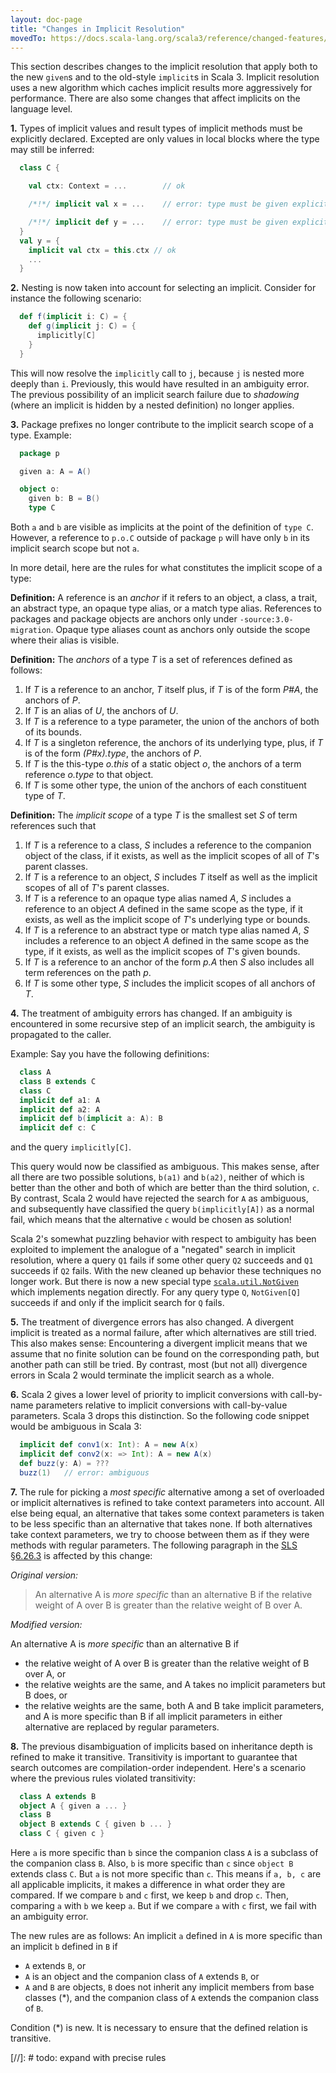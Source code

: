 ```yaml
---
layout: doc-page
title: "Changes in Implicit Resolution"
movedTo: https://docs.scala-lang.org/scala3/reference/changed-features/implicit-resolution.html
---
```


This section describes changes to the implicit resolution that apply both to the new `given`s and to the old-style `implicit`s in Scala 3.
Implicit resolution uses a new algorithm which caches implicit results
more aggressively for performance. There are also some changes that
affect implicits on the language level.

**1.** Types of implicit values and result types of implicit methods
must be explicitly declared. Excepted are only values in local blocks
where the type may still be inferred:
```scala
  class C {

    val ctx: Context = ...        // ok

    /*!*/ implicit val x = ...    // error: type must be given explicitly

    /*!*/ implicit def y = ...    // error: type must be given explicitly
  }
  val y = {
    implicit val ctx = this.ctx // ok
    ...
  }
```
**2.** Nesting is now taken into account for selecting an implicit. Consider for instance the following scenario:
```scala
  def f(implicit i: C) = {
    def g(implicit j: C) = {
      implicitly[C]
    }
  }
```
This will now resolve the `implicitly` call to `j`, because `j` is nested
more deeply than `i`. Previously, this would have resulted in an
ambiguity error. The previous possibility of an implicit search failure
due to _shadowing_ (where an implicit is hidden by a nested definition)
no longer applies.

**3.** Package prefixes no longer contribute to the implicit search scope of a type. Example:
```scala
  package p

  given a: A = A()

  object o:
    given b: B = B()
    type C
```
Both `a` and `b` are visible as implicits at the point of the definition
of `type C`. However, a reference to `p.o.C` outside of package `p` will
have only `b` in its implicit search scope but not `a`.

In more detail, here are the rules for what constitutes the implicit scope of
a type:

**Definition:** A reference is an _anchor_ if it refers to an object, a class, a trait, an abstract type, an opaque type alias, or a match type alias. References to packages and package objects are anchors only under `-source:3.0-migration`.
Opaque type aliases count as anchors only outside the scope where their alias is visible.

**Definition:** The _anchors_ of a type _T_ is a set of references defined as follows:

  1. If _T_ is a reference to an anchor, _T_ itself plus, if _T_ is of the form _P#A_, the anchors of _P_.
  1. If _T_ is an alias of _U_, the anchors of _U_.
  1. If _T_ is a reference to a type parameter, the union of the anchors of both of its bounds.
  1. If _T_ is a singleton reference, the anchors of its underlying type, plus,
    if _T_ is of the form _(P#x).type_, the anchors of _P_.
  1. If _T_ is the this-type _o.this_ of a static object _o_, the anchors of a term reference _o.type_ to that object.
  1. If _T_ is some other type, the union of the anchors of each constituent type of _T_.

 **Definition:** The _implicit scope_ of a type _T_ is the smallest set _S_ of term references such that

  1. If _T_ is a reference to a class, _S_ includes a reference to the companion object
    of the class, if it exists, as well as the implicit scopes of all of _T_'s parent classes.
  1. If _T_ is a reference to an object, _S_ includes _T_ itself as well as
    the implicit scopes of all of _T_'s parent classes.
  1. If _T_ is a reference to an opaque type alias named _A_, _S_ includes
    a reference to an object _A_ defined in the same scope as the type, if it exists,
    as well as the implicit scope of _T_'s underlying type or bounds.
  1. If _T_ is a reference to an abstract type or match type alias
    named _A_, _S_ includes a reference to an object _A_ defined in the same scope as the type, if it exists, as well as the implicit scopes of _T_'s given bounds.
  1. If _T_ is a reference to an anchor of the form _p.A_ then _S_ also includes
    all term references on the path _p_.
  1. If _T_ is some other type, _S_ includes the implicit scopes of all anchors of _T_.


**4.** The treatment of ambiguity errors has changed. If an ambiguity is encountered in some recursive step of an implicit search, the ambiguity is propagated to the caller.

Example: Say you have the following definitions:
```scala
  class A
  class B extends C
  class C
  implicit def a1: A
  implicit def a2: A
  implicit def b(implicit a: A): B
  implicit def c: C
```
and the query `implicitly[C]`.

This query would now be classified as ambiguous. This makes sense, after all
there are two possible solutions, `b(a1)` and `b(a2)`, neither of which is better
than the other and both of which are better than the third solution, `c`.
By contrast, Scala 2 would have rejected the search for `A` as
ambiguous, and subsequently have classified the query `b(implicitly[A])` as a normal fail,
which means that the alternative `c` would be chosen as solution!

Scala 2's somewhat puzzling behavior with respect to ambiguity has been exploited to implement
the analogue of a "negated" search in implicit resolution, where a query `Q1` fails if some
other query `Q2` succeeds and `Q1` succeeds if `Q2` fails. With the new cleaned up behavior
these techniques no longer work. But there is now a new special type [`scala.util.NotGiven`](https://scala-lang.org/api/3.x/scala/util/NotGiven.html)
which implements negation directly. For any query type `Q`, `NotGiven[Q]` succeeds if and only if
the implicit search for `Q` fails.

**5.** The treatment of divergence errors has also changed. A divergent implicit is treated as a normal failure, after which alternatives are still tried. This also makes sense: Encountering a divergent implicit means that we assume that no finite solution can be found on the corresponding path, but another path can still be tried. By contrast,
most (but not all) divergence errors in Scala 2 would terminate the implicit search as a whole.

**6.** Scala 2 gives a lower level of priority to implicit conversions with call-by-name parameters relative to implicit conversions with call-by-value parameters. Scala 3 drops this distinction. So the following code snippet would be ambiguous in Scala 3:

```scala
  implicit def conv1(x: Int): A = new A(x)
  implicit def conv2(x: => Int): A = new A(x)
  def buzz(y: A) = ???
  buzz(1)   // error: ambiguous
```
**7.** The rule for picking a _most specific_ alternative among a set of overloaded or implicit alternatives is refined to take context parameters into account. All else being equal, an alternative that takes some context parameters is taken to be less specific than an alternative that takes none. If both alternatives take context parameters, we try to choose between them as if they were methods with regular parameters. The following paragraph in the [SLS §6.26.3](https://scala-lang.org/files/archive/spec/2.13/06-expressions.html#overloading-resolution) is affected by this change:

_Original version:_

> An alternative A is _more specific_ than an alternative B if the relative weight of A over B is greater than the relative weight of B over A.

_Modified version:_

An alternative A is _more specific_ than an alternative B if

 - the relative weight of A over B is greater than the relative weight of B over A, or
 - the relative weights are the same, and A takes no implicit parameters but B does, or
 - the relative weights are the same, both A and B take implicit parameters, and A is more specific than B if all implicit parameters in either alternative are replaced by regular parameters.

**8.** The previous disambiguation of implicits based on inheritance depth is refined to make it transitive. Transitivity is important to guarantee that search outcomes are compilation-order independent. Here's a scenario where the previous rules violated transitivity:
```scala
  class A extends B
  object A { given a ... }
  class B
  object B extends C { given b ... }
  class C { given c }
```
 Here `a` is more specific than `b` since the companion class `A` is a subclass of the companion class `B`. Also, `b` is more specific than `c`
   since `object B` extends class `C`. But `a` is not more specific than `c`. This means if `a, b, c` are all applicable implicits, it makes
   a difference in what order they are compared. If we compare `b` and `c`
   first, we keep `b` and drop `c`. Then, comparing `a` with `b` we keep `a`. But if we compare `a` with `c` first, we fail with an ambiguity error.

The new rules are as follows: An implicit `a` defined in `A` is more specific than an implicit `b` defined in `B` if

 - `A` extends `B`, or
 - `A` is an object and the companion class of `A` extends `B`, or
 - `A` and `B` are objects,
    `B` does not inherit any implicit members from base classes (*),
    and the companion class of `A` extends the companion class of `B`.

Condition (*) is new. It is necessary to ensure that the defined relation is transitive.





[//]: # todo: expand with precise rules
